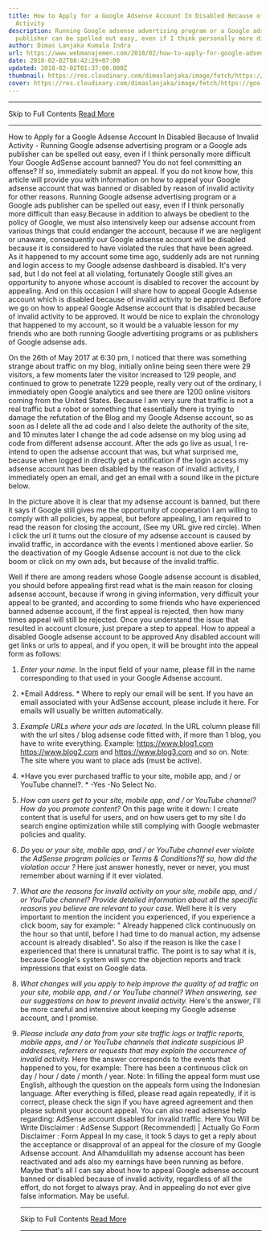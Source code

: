 ```yaml
---
title: How to Apply for a Google Adsense Account In Disabled Because of Invalid
  Activity
description: Running Google adsense advertising program or a Google ads
  publisher can be spelled out easy, even if I think personally more difficult
author: Dimas Lanjaka Kumala Indra
url: https://www.webmanajemen.com/2018/02/how-to-apply-for-google-adsense-account.html
date: 2018-02-02T08:42:29+07:00
updated: 2018-02-02T01:37:00.000Z
thumbnail: https://res.cloudinary.com/dimaslanjaka/image/fetch/https://goo.gl/zYJ88W
cover: https://res.cloudinary.com/dimaslanjaka/image/fetch/https://goo.gl/zYJ88W
---
```


<hr/> Skip to Full Contents <a href="https://www.webmanajemen.com/2018/02/how-to-apply-for-google-adsense-account.html" rel="follow" class="button" id="read-more">Read More</a> <hr/> How to Apply for a Google Adsense Account In Disabled Because of Invalid Activity - Running Google adsense advertising program or a Google ads publisher can be spelled out easy, even if I think personally more difficult Your Google AdSense account banned? You do not feel committing an offense? If so, immediately submit an appeal. If you do not know how, this article will provide you with information on how to appeal your Google adsense account that was banned or disabled by reason of invalid activity for other reasons.
Running Google adsense advertising program or a Google ads publisher can be spelled out easy, even if I think personally more difficult than easy.Because in addition to always be obedient to the policy of Google, we must also intensively keep our adsense account from various things that could endanger the account, because if we are negligent or unaware, consequently our Google adsense account will be disabled because it is considered to have violated the rules that have been agreed. 
As it happened to my account some time ago, suddenly ads are not running and login access to my Google adsense dashboard is disabled. It's very sad, but I do not feel at all violating, fortunately Google still gives an opportunity to anyone whose account is disabled to recover the account by appealing. And on this occasion I will share how to appeal Google Adsense account which is disabled because of invalid activity to be approved. 
Before we go on how to appeal Google Adsense account that is disabled because of invalid activity to be approved. It would be nice to explain the chronology that happened to my account, so it would be a valuable lesson for my friends who are both running Google advertising programs or as publishers of Google adsense ads. 

   
On the 26th of May 2017 at 6:30 pm, I noticed that there was something strange about traffic on my blog, initially online being seen there were 29 visitors, a few moments later the visitor increased to 129 people, and continued to grow to penetrate 1229 people, really very out of the ordinary, I immediately open Google analytics and see there are 1200 online visitors coming from the United States.
Because I am very sure that traffic is not a real traffic but a robot or something that essentially there is trying to damage the refutation of the Blog and my Google Adsense account, so as soon as I delete all the ad code and I also delete the authority of the site, and 10 minutes later I change the ad code adsense on my blog using ad code from different adsense account.
After the ads go live as usual, I re-intend to open the adsense account that was, but what surprised me, because when logged in directly get a notification if the login access my adsense account has been disabled by the reason of invalid activity, I immediately open an email, and get an email with a sound like in the picture below.

  
In the picture above it is clear that my adsense account is banned, but there it says if Google still gives me the opportunity of cooperation I am willing to comply with all policies, by appeal, but before appealing, I am required to read the reason for closing the account, (See my URL give red circle).
When I click the url it turns out the closure of my adsense account is caused by invalid traffic, in accordance with the events I mentioned above earlier. So the deactivation of my Google Adsense account is not due to the click boom or click on my own ads, but because of the invalid traffic.

  
Well if there are among readers whose Google adsense account is disabled, you should before appealing first read what is the main reason for closing adsense account, because if wrong in giving information, very difficult your appeal to be granted, and according to some friends who have experienced banned adsense account, if the first appeal is rejected, then how many times appeal will still be rejected. Once you understand the issue that resulted in account closure, just prepare a step to appeal.
 How to appeal a disabled Google adsense account to be approved
Any disabled account will get links or urls to appeal, and if you open, it will be brought into the appeal form as follows:
1. *Enter your name.*
In the input field of your name, please fill in the name corresponding to that used in your Google Adsense account.
2. *Email Address. *
Where to reply our email will be sent. If you have an email associated with your AdSense account, please include it here.
For emails will usually be written automatically.
3. *Example URLs where your ads are located.*
In the URL column please fill with the url sites / blog adsense code fitted with, if more than 1 blog, you have to write everything.
Example: https://www.blog1.com https://www.blog2.com and https://www.blog3.com and so on.
Note: The site where you want to place ads (must be active).
4. *Have you ever purchased traffic to your site, mobile app, and / or YouTube channel?. *
-Yes
-No
Select No.

5. *How can users get to your site, mobile app, and / or YouTube channel?How do you promote content?*
On this page write it down: I create content that is useful for users, and on how users get to my site I do search engine optimization while still complying with Google webmaster policies and quality.
6. *Do you or your site, mobile app, and / or YouTube channel ever violate the AdSense program policies or Terms & Conditions?If so, how did the violation occur ?*
Here just answer honestly, never or never, you must remember about warning if it ever violated.

7. *What are the reasons for invalid activity on your site, mobile app, and / or YouTube channel? Provide detailed information about all the specific reasons you believe are relevant to your case.*
Well here it is very important to mention the incident you experienced, if you experience a click boom, say for example: "
 Already happened click continuously on the hour so that until, before I had time to do manual action, my adsense account is already disabled". So also if the reason is like the case I experienced that there is unnatural traffic. The point is to say what it is, because Google's system will sync the objection reports and track impressions that exist on Google data.

8. *What changes will you apply to help improve the quality of ad traffic on your site, mobile app, and / or YouTube channel? When answering, see our suggestions on how to prevent invalid activity.*
Here's the answer, I'll be more careful and intensive about keeping my Google adsense account, and I promise.
9. *Please include any data from your site traffic logs or traffic reports, mobile apps, and / or YouTube channels that indicate suspicious IP addresses, referrers or requests that may explain the occurrence of invalid activity.*
Here the answer corresponds to the events that happened to you, for example: There has been a continuous click on day / hour / date / month / year.
Note: In filling the appeal form must use English, although the question on the appeals form using the Indonesian language.
After everything is filled, please read again repeatedly, if it is correct, please check the sign if you have agreed agreement and then please submit your account appeal.
You can also read adsense help regarding:
 AdSense account disabled for invalid traffic.
Here You Will be Write Disclaimer : AdSense Support (Recommended) | Actually Go Form Disclaimer : Form Appeal
In my case, it took 5 days to get a reply about the acceptance or disapproval of an appeal for the closure of my Google Adsense account. And Alhamdulillah my adsense account has been reactivated and ads also my earnings have been running as before.
Maybe that's all I can say about how to appeal Google adsense account banned or disabled because of invalid activity, regardless of all the effort, do not forget to always pray. And in appealing do not ever give false information. May be useful. <hr/> Skip to Full Contents <a href="https://www.webmanajemen.com/2018/02/how-to-apply-for-google-adsense-account.html" rel="follow" class="button" id="read-more">Read More</a> <hr/>